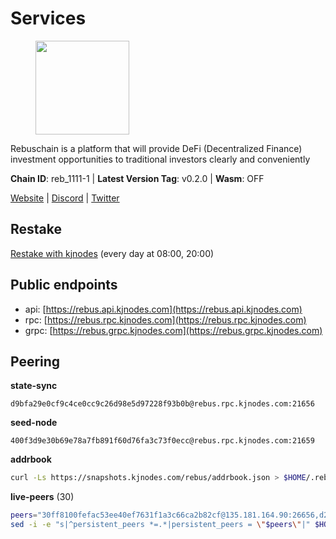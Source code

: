 # Services

<figure><img src="https://raw.githubusercontent.com/kj89/testnet_manuals/main/pingpub/logos/rebus.png" width="150" alt=""><figcaption></figcaption></figure>

Rebuschain is a platform that will provide DeFi (Decentralized Finance)  investment opportunities to traditional investors clearly and conveniently

**Chain ID**: reb_1111-1 | **Latest Version Tag**: v0.2.0 | **Wasm**: OFF

[Website](https://www.rebuschain.com) | [Discord](https://discord.gg/rebuschain) | [Twitter](https://twitter.com/RebusChain)

## Restake

[Restake with kjnodes](https://restake.app/rebus/rebusvaloper1vndzy8y55ylgpmmsc34uy8rm6kqlml6ffs9lrv) (every day at 08:00, 20:00)
## Public endpoints

* api: [https://rebus.api.kjnodes.com](https://rebus.api.kjnodes.com)
* rpc: [https://rebus.rpc.kjnodes.com](https://rebus.rpc.kjnodes.com)
* grpc: [https://rebus.grpc.kjnodes.com](https://rebus.grpc.kjnodes.com)

## Peering

**state-sync**

```text
d9bfa29e0cf9c4ce0cc9c26d98e5d97228f93b0b@rebus.rpc.kjnodes.com:21656
```

**seed-node**

```text
400f3d9e30b69e78a7fb891f60d76fa3c73f0ecc@rebus.rpc.kjnodes.com:21659
```

**addrbook**
```bash
curl -Ls https://snapshots.kjnodes.com/rebus/addrbook.json > $HOME/.rebusd/config/addrbook.json
```

**live-peers** (30)
```bash
peers="30ff8100fefac53ee40ef7631f1a3c66ca2b82cf@135.181.164.90:26656,d28516746773bfaeca4efa5537c0bf5990b8828e@65.21.229.33:27656,12703ce9efe6c1171c193dae2e2041a2be610852@65.108.44.149:29656,9d17d1c5b5d3b8c9e7ffab264b45b5dd979116f3@65.109.24.188:26656,a35d28e111c1dcc1e5f3203627b449adfb4425f2@65.109.29.150:21656,eeca453e3a1cf670c78e2255b8f0bd5a9443c30b@65.108.225.71:26656,b212d5740b2e11e54f56b072dc13b6134650cfb5@169.155.168.16:26656,9832950578c4492d934d6e875165757f5a98caff@51.83.96.150:26637,3cc5fb5f6140ac4e57dfc80940c8a06daa299c89@51.77.195.46:26656,17779ded6b3dc2f31d6c6f40cc6f07d802753ba7@78.47.153.128:26656,a3d975c913570ad217d9a3de01a8616ad5ce20f8@142.132.128.137:26656,237bfc05da5f8cabee00f148995333f37186d232@164.68.121.101:26656,b8c42fcb311b47cdb8285b5697f661fbba5bf1a5@51.68.157.129:26656,6daeb8cfea285f561e167a0d94718b61e2cf7944@5.189.187.36:21656,afdd27b58e851dcbb8c98c0e3191a0d8bfbcd3ae@65.108.41.252:26656,3e319c765b7b48d518a2e3218efc317234b81681@142.132.159.188:26656,ae67d4c37632435e0d5f27041f50af20d227bdc2@93.170.72.118:21656,d9bfa29e0cf9c4ce0cc9c26d98e5d97228f93b0b@65.109.88.38:21656,89757803f40da51678451735445ad40d5b15e059@169.155.44.106:26656,5f29f14fe3dd7e1d86caa4d344e67ee81c32255f@65.109.37.228:26656,641b33b0e909630868133820605edf2b4ba4969a@65.109.49.109:26656,b5bf2242c981371224e5e9e89d6c265d554c8989@65.21.202.154:21656,5c2018214fcfde67ec390702539f295165f12a3a@86.48.2.20:26656,e056318da91e77585f496333040e00e12f6941d1@51.83.97.166:26656,6ac55af662061d3669d7c70961a8fd87ba2f2075@65.108.200.142:26696,ab6a4ae2857ac05fa8f45b03871fa3945193fc61@46.4.81.204:35656,36afb1c827f52d38d7cd328b384d644b531b5997@65.108.238.102:17256,056d6a61c8a4c5ccb02123d67a013434423f155a@149.102.142.57:26656,4e3e545e85000045ef44905ab683a5db6f87cdbe@88.198.32.17:37656,7ee74ea68e350fc5214657255cba5e339bb30c2a@138.201.127.91:26674"
sed -i -e "s|^persistent_peers *=.*|persistent_peers = \"$peers\"|" $HOME/.rebusd/config/config.toml
```
